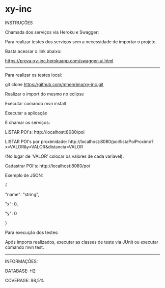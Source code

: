 # xy-inc
INSTRUÇÕES

Chamada dos serviços via Heroku e Swagger:


Para realizar testes dos serviços sem a necessidade de importar o projeto.

Basta acessar o link abaixo:

https://prova-xy-inc.herokuapp.com/swagger-ui.html 

______________________________________________________________________________________________

Para realizar os testes local:

git clone https://github.com/mhenrima/xy-inc.git 


Realizar o import do mesmo no eclipse


Executar comando mvn install


Executar a aplicação


E chamar os serviços: 

LISTAR POI's: http://localhost:8080/poi


LISTAR POI's por proximidade: 
http://localhost:8080/poi/listaPoiProximo?x=VALOR&y=VALOR&distancia=VALOR

(No lugar de 'VALOR' colocar os valores de cada variavel).


Cadastrar POI's: http://localhost:8080/poi



Exemplo de JSON:

{

  "name": "string",
  
  "x": 0,
  
  "y": 0
  
}



Para execução dos testes:

Após imports realizados, executar as classes de teste via JUnit ou executar comando mvn test.
_______________________________________________________________________________________________

INFORMAÇÕES:

DATABASE: H2

COVERAGE: 98,5%

					    	 

